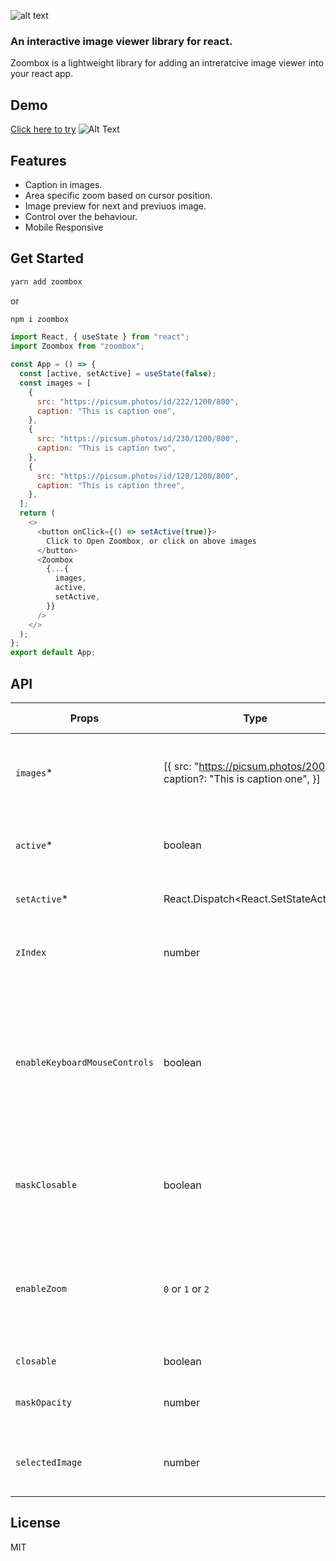 ![alt text](https://worldsofashishpatel.com/projects/docs/zoombox--an-interactive-and-feature-rich-vanilla-javascript-image-viewer-plugin-for-developers/images/zoombox_logo.png)

### An interactive image viewer library for react.

Zoombox is a lightweight library for adding an intreratcive image viewer into your react app.
## Demo
[Click here to try](https://worldsofashishpatel.com/projects/zoombox/)
![Alt Text](https://worldsofashishpatel.com/assets/zoombox_demo.gif)

## Features

- Caption in images.
- Area specific zoom based on cursor position.
- Image preview for next and previuos image.
- Control over the behaviour.
- Mobile Responsive

## Get Started

```sh
yarn add zoombox
```

or

```sh
npm i zoombox
```

```javascript
import React, { useState } from "react";
import Zoombox from "zoombox";

const App = () => {
  const [active, setActive] = useState(false);
  const images = [
    {
      src: "https://picsum.photos/id/222/1200/800",
      caption: "This is caption one",
    },
    {
      src: "https://picsum.photos/id/230/1200/800",
      caption: "This is caption two",
    },
    {
      src: "https://picsum.photos/id/120/1200/800",
      caption: "This is caption three",
    },
  ];
  return (
    <>
      <button onClick={() => setActive(true)}>
        Click to Open Zoombox, or click on above images
      </button>
      <Zoombox
        {...{
          images,
          active,
          setActive,
        }}
      />
    </>
  );
};
export default App;

```

## API
| Props | Type | Default value | Description |
| --- | ----------- | ----------- |  ----------- |
| `images`* | [{ src: "https://picsum.photos/200", caption?: "This is caption one", }] | []  | Array of images with url of image in 'src'  with optional 'caption' |
| `active`* | boolean | false | To tell Zoombox weather to stay visible or not 
| `setActive`* | React.Dispatch<React.SetStateAction<boolean>> | | To update the external active state
| `zIndex` | number | 10000 | Sets the `z-index` css of ZoomBox's parent container
|`enableKeyboardMouseControls` | boolean | true | Enable / Disable the mouse nad keyboard controls (`right arrow` -> next slide, `left arrow` -> prev slide,  `up arrow` -> zoom in, `down arrow` -> zoom out )
| `maskClosable` | boolean | false | If sets to true, closes the zoombox when clicked on background mask.
|`enableZoom` | `0` or `1` or `2` | 2 | `0` to disable zoom feature, `1` to enable center zoom, `2` for to enable area specific zoom based on cursor position.
|`closable` | boolean | true | enable/disable close icon
|`maskOpacity` | number | 0.8 | sets the opacity of background mask
|`selectedImage`| number | 0 | load the image at given index when zoombox gets opened
 

## License

MIT
